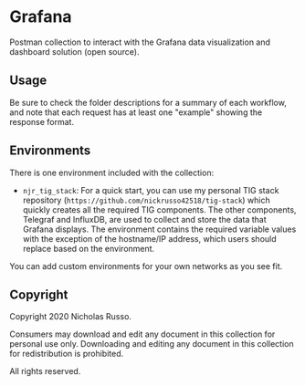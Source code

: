 # Grafana
Postman collection to interact with the Grafana data visualization
and dashboard solution (open source).

## Usage
Be sure to check the folder descriptions for a summary of each workflow,
and note that each request has at least one "example" showing the response
format.

## Environments
There is one environment included with the collection:
  * `njr_tig_stack`: For a quick start, you can use my personal
    TIG stack repository (`https://github.com/nickrusso42518/tig-stack`)
    which quickly creates all the required TIG components.
    The other components, Telegraf and InfluxDB, are used to
    collect and store the data that Grafana displays. The
    environment contains the required variable values with the
    exception of the hostname/IP address, which users should
    replace based on the environment.

You can add custom environments for your own networks as you see fit.

## Copyright
Copyright 2020 Nicholas Russo.

Consumers may download and edit any document in this collection for personal
use only. Downloading and editing any document in this collection for
redistribution is prohibited.

All rights reserved.
